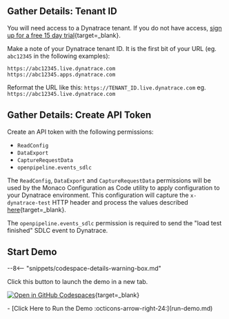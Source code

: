 ## Gather Details: Tenant ID

You will need access to a Dynatrace tenant. If you do not have access, [sign up for a free 15 day trial](https://dt-url.net/trial){target=_blank}.

Make a note of your Dynatrace tenant ID. It is the first bit of your URL (eg. `abc12345` in the following examples):

```
https://abc12345.live.dynatrace.com
https://abc12345.apps.dynatrace.com
```

Reformat the URL like this: `https://TENANT_ID.live.dynatrace.com` eg. `https://abc12345.live.dynatrace.com`

## Gather Details: Create API Token

Create an API token with the following permissions:

- `ReadConfig`
- `DataExport`
- `CaptureRequestData`
- `openpipeline.events_sdlc`

The `ReadConfig`, `DataExport` and `CaptureRequestData` permissions will be used by the Monaco Configuration as Code utility to apply configuration to your Dynatrace environment.
This configuration will capture the `x-dynatrace-test` HTTP header and process the values described [here](https://docs.dynatrace.com/docs/platform-modules/automations/cloud-automation/test-automation){target=_blank}.


The `openpipeline.events_sdlc` permission is required to send the "load test finished" SDLC event to Dynatrace.

## Start Demo

--8<-- "snippets/codespace-details-warning-box.md"

Click this button to launch the demo in a new tab.

[![Open in GitHub Codespaces](https://github.com/codespaces/badge.svg)](https://codespaces.new/dynatrace/obslab-jmeter){target=_blank}

<div class="grid cards" markdown>
- [Click Here to Run the Demo :octicons-arrow-right-24:](run-demo.md)
</div>